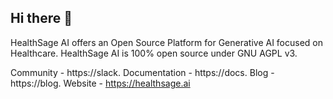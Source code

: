 ## Hi there 👋

HealthSage AI offers an Open Source Platform for Generative AI focused on Healthcare. HealthSage AI is 100% open source under GNU AGPL v3.

Community - https://slack.
Documentation - https://docs.
Blog - https://blog.
Website - https://healthsage.ai
